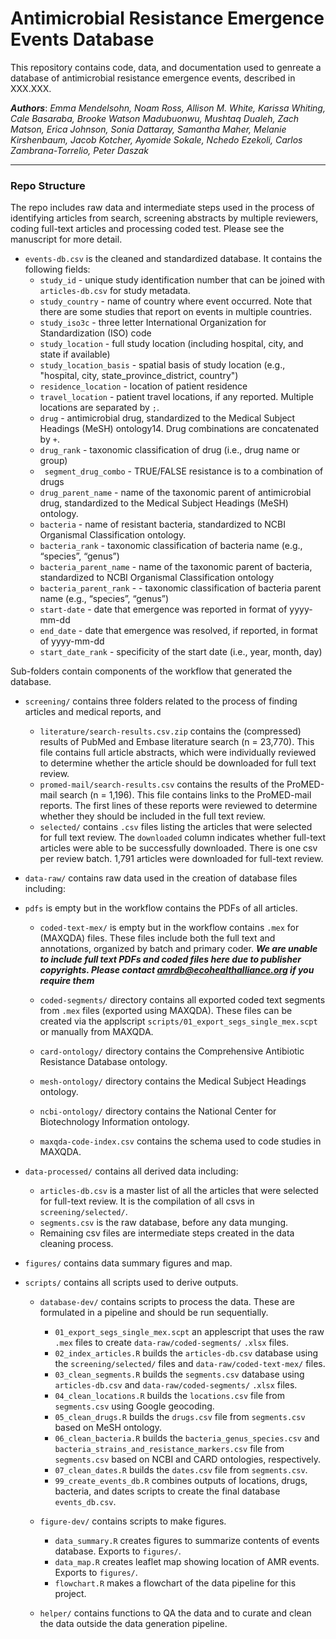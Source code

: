 # Antimicrobial Resistance Emergence Events Database

This repository contains code, data, and documentation used to genreate a database of antimicrobial
resistance emergence events, described in XXX.XXX.

___Authors___:  _Emma Mendelsohn, Noam Ross, Allison M. White, Karissa Whiting, 
Cale Basaraba, Brooke Watson Madubuonwu, Mushtaq Dualeh, Zach Matson, Erica Johnson,
Sonia Dattaray, Samantha Maher, Melanie Kirshenbaum, Jacob Kotcher, Ayomide Sokale,
Nchedo Ezekoli, Carlos Zambrana-Torrelio, Peter Daszak_


---

### Repo Structure

The repo includes raw data and intermediate steps used in the process of identifying
articles from search, screening abstracts by multiple reviewers, coding full-text
articles and processing coded test.  Please see the manuscript for more detail.

-	`events-db.csv` is the cleaned and standardized database. It contains the following fields: 
	-	`study_id` - unique study identification number that can be joined with `articles-db.csv` for study metadata.
	-	`study_country` - name of country where event occurred. Note that there are some studies that report on events in multiple countries.
	-	`study_iso3c` - three letter International Organization for Standardization (ISO) code
	-	`study_location` - full study location (including hospital, city, and state if available)
	-	`study_location_basis` - spatial basis of study location (e.g., "hospital, city, state_province_district, country") 
	-	`residence_location` - location of patient residence
	-	`travel_location` - patient travel locations, if any reported. Multiple locations are separated by `;`.
	-	`drug` - antimicrobial drug, standardized to the Medical Subject Headings (MeSH) ontology14. Drug combinations are concatenated by `+`.
	-	`drug_rank` - taxonomic classification of drug (i.e., drug name or group)
	-	` segment_drug_combo` - TRUE/FALSE resistance is to a combination of drugs
	-	`drug_parent_name` - name of the taxonomic parent of antimicrobial drug, standardized to the Medical Subject Headings (MeSH) ontology.
	-	`bacteria` - name of resistant bacteria, standardized to NCBI Organismal Classification ontology. 
	-	`bacteria_rank` - taxonomic classification of bacteria name (e.g., “species”, “genus”)
	-	`bacteria_parent_name` - name of the taxonomic parent of bacteria, standardized to NCBI Organismal Classification ontology
	-	`bacteria_parent_rank` - - taxonomic classification of bacteria parent name (e.g., “species”, “genus”)
	-	`start-date` - date that emergence was reported in format of yyyy-mm-dd
	-	`end_date` - date that emergence was resolved, if reported, in format of yyyy-mm-dd
	-	`start_date_rank` - specificity of the start date (i.e., year, month, day)
	
Sub-folders contain components of the workflow that generated the database.

-  `screening/` contains three folders related to the process of finding articles and medical reports, and 
	- 	`literature/search-results.csv.zip` contains the (compressed) results of PubMed and Embase literature search (n = 23,770). This file contains full article abstracts, which were individually reviewed to determine whether the article should be downloaded for full text review. 
	-	`promed-mail/search-results.csv` contains the results of the ProMED-mail search (n = 1,196). This file contains links to the ProMED-mail reports. The first lines of these reports were reviewed to determine whether they should be included in the full text review.
	-	`selected/` contains `.csv` files listing the articles that were selected for full text review. The `downloaded` column indicates whether full-text articles were able to be successfully downloaded. There is one csv per review batch. 1,791 articles were downloaded for full-text review.
	
-  `data-raw/` contains raw data used in the creation of database files including:
  - `pdfs` is empty but in the workflow contains the PDFs of all articles.
	-	`coded-text-mex/` is empty but in the workflow contains `.mex` for (MAXQDA) files.  These files include both the full text and annotations, organized by batch and primary coder.
***We are unable to include full text PDFs and coded files here due to publisher copyrights.  Please contact [amrdb@ecohealthalliance.org](mailto:amrdb@ecohealthalliance.org) if you require them***
	
	-	`coded-segments/` directory contains all exported coded text segments from `.mex` files (exported using MAXQDA). These files can be created via the applscript `scripts/01_export_segs_single_mex.scpt` or manually from MAXQDA.
	-	`card-ontology/` directory contains the Comprehensive Antibiotic Resistance Database ontology.
	-	`mesh-ontology/` directory contains the Medical Subject Headings ontology.
	-	`ncbi-ontology/` directory contains the National Center for Biotechnology Information ontology.
	- 	`maxqda-code-index.csv` contains the schema used to code studies in MAXQDA.
	
- `data-processed/` contains all derived data including:
	-	`articles-db.csv` is a master list of all the articles that were selected for full-text review. It is the compilation of all csvs in `screening/selected/`.
	-	`segments.csv` is the raw database, before any data munging. 
	-	Remaining csv files are intermediate steps created in the data cleaning process.
	
	
- `figures/` contains data summary figures and map.

- `scripts/` contains all scripts used to derive outputs. 

	- `database-dev/` contains scripts to process the data. These are formulated in a pipeline and should be run sequentially.
	
		-	`01_export_segs_single_mex.scpt` an applescript that uses the raw `.mex` files to create `data-raw/coded-segments/` `.xlsx` files.
		-	`02_index_articles.R` builds the `articles-db.csv` database using the `screening/selected/` files and `data-raw/coded-text-mex/` files.
		-	`03_clean_segments.R` builds the `segments.csv` database using `articles-db.csv` and `data-raw/coded-segments/` `.xlsx` files.
		-	`04_clean_locations.R` builds the `locations.csv` file from `segments.csv` using Google geocoding. 
		-	`05_clean_drugs.R` builds the `drugs.csv` file from `segments.csv` based on MeSH ontology. 
		-	`06_clean_bacteria.R` builds the `bacteria_genus_species.csv` and  `bacteria_strains_and_resistance_markers.csv` file from `segments.csv` based on NCBI and CARD ontologies, respectively. 
		-	`07_clean_dates.R`  builds the `dates.csv` file from `segments.csv`. 
		- 	`99_create_events_db.R` combines outputs of locations, drugs, bacteria, and dates scripts to create the final database `events_db.csv`.
		
	- `figure-dev/` contains scripts to make figures.	
		- 	`data_summary.R` creates figures to summarize contents of events database.  Exports to `figures/`.
		-  	`data_map.R` creates leaflet map showing location of AMR events.  Exports to `figures/`.
		-	`flowchart.R` makes a flowchart of the data pipeline for this project. 
		
	- `helper/` contains functions to QA the data and to curate and clean the data outside the data generation pipeline. 
```
